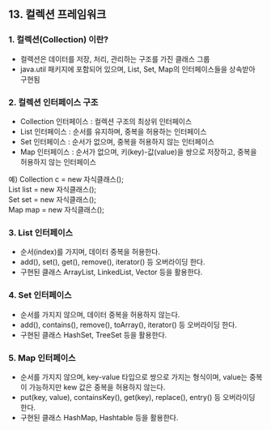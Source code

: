 ## 13. 컬렉션 프레임워크

### 1. 컬렉션(Collection) 이란?
- 컬렉션은 데이터를 저장, 처리, 관리하는 구조를 가진 클래스 그룹
- java.util 패키지에 포함되어 있으며, List, Set, Map의 인터페이스들을 상속받아 구현됨

### 2. 컬렉션 인터페이스 구조
- Collection 인터페이스 : 컬렉션 구조의 최상위 인터페이스
- List 인터페이스 : 순서를 유지하며, 중복을 허용하는 인터페이스
- Set 인터페이스 : 순서가 없으며, 중복을 허용하지 않는 인터페이스
- Map 인터페이스 : 순서가 없으며, 키(key)-값(value)을 쌍으로 저장하고, 중복을 허용하지 않는 인터페이스

예)	Collection c = new 자식클래스();<br>
	List list = new 자식클래스();<br>
	Set set = new 자식클래스();<br>
	Map map = new 자식클래스();<br>
	
### 3. List 인터페이스
- 순서(index)를 가지며, 데이터 중복을 허용한다.
- add(), set(), get(), remove(), iterator() 등 오버라이딩 한다.
- 구현된 클래스 ArrayList, LinkedList, Vector 등을 활용한다.

### 4. Set 인터페이스
- 순서를 가지지 않으며, 데이터 중복을 허용하지 않는다.
- add(), contains(), remove(), toArray(), iterator() 등 오버라이딩 한다.
- 구현된 클래스 HashSet, TreeSet 등을 활용한다.

### 5. Map 인터페이스
- 순서를 가지지 않으며, key-value 타입으로 쌍으로 가지는 형식이며, value는 중복이 가능하지만 kew 값은 중복을 허용하지 않는다.
- put(key, value), containsKey(), get(key), replace(), entry() 등 오버라이딩 한다.
- 구현된 클래스 HashMap, Hashtable 등을 활용한다.